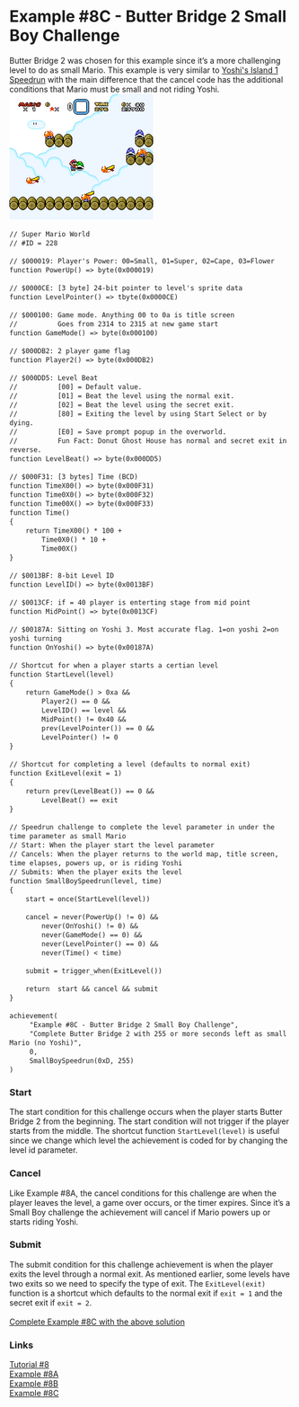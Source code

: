 # Example #8C - Butter Bridge 2 Small Boy Challenge
Butter Bridge 2 was chosen for this example since it’s a more challenging level to do as small Mario.  This example is very similar to [Yoshi's Island 1 Speedrun](..\Example_8A.md) with the main difference that the cancel code has the additional conditions that Mario must be small and not riding Yoshi. <br>
![Speeding through Butter Bridge 2]( Super_Mario_World_Butter_Bridge.png)<br>
```
// Super Mario World
// #ID = 228

// $000019: Player's Power: 00=Small, 01=Super, 02=Cape, 03=Flower
function PowerUp() => byte(0x000019)

// $0000CE: [3 byte] 24-bit pointer to level's sprite data
function LevelPointer() => tbyte(0x0000CE)

// $000100: Game mode. Anything 00 to 0a is title screen
//          Goes from 2314 to 2315 at new game start
function GameMode() => byte(0x000100)

// $000DB2: 2 player game flag
function Player2() => byte(0x000DB2) 

// $000DD5: Level Beat
//          [00] = Default value. 
//          [01] = Beat the level using the normal exit.
//          [02] = Beat the level using the secret exit. 
//          [80] = Exiting the level by using Start Select or by dying.
//          [E0] = Save prompt popup in the overworld.
//          Fun Fact: Donut Ghost House has normal and secret exit in reverse.
function LevelBeat() => byte(0x000DD5)

// $000F31: [3 bytes] Time (BCD)
function TimeX00() => byte(0x000F31)
function Time0X0() => byte(0x000F32)
function Time00X() => byte(0x000F33)
function Time() 
{
    return TimeX00() * 100 +
        Time0X0() * 10 +
        Time00X()
}

// $0013BF: 8-bit Level ID
function LevelID() => byte(0x0013BF)

// $0013CF: if = 40 player is enterting stage from mid point
function MidPoint() => byte(0x0013CF)

// $00187A: Sitting on Yoshi 3. Most accurate flag. 1=on yoshi 2=on yoshi turning
function OnYoshi() => byte(0x00187A)

// Shortcut for when a player starts a certian level
function StartLevel(level) 
{
    return GameMode() > 0xa &&
        Player2() == 0 &&
        LevelID() == level &&
        MidPoint() != 0x40 &&
        prev(LevelPointer()) == 0 &&
        LevelPointer() != 0
}

// Shortcut for completing a level (defaults to normal exit)
function ExitLevel(exit = 1)
{
    return prev(LevelBeat()) == 0 &&
        LevelBeat() == exit
}

// Speedrun challenge to complete the level parameter in under the time parameter as small Mario
// Start: When the player start the level parameter
// Cancels: When the player returns to the world map, title screen, time elapses, powers up, or is riding Yoshi
// Submits: When the player exits the level
function SmallBoySpeedrun(level, time)
{
    start = once(StartLevel(level))
        
    cancel = never(PowerUp() != 0) &&
        never(OnYoshi() != 0) &&
        never(GameMode() == 0) &&
        never(LevelPointer() == 0) &&
        never(Time() < time)
    
    submit = trigger_when(ExitLevel())
    
    return  start && cancel && submit
}

achievement(
     "Example #8C - Butter Bridge 2 Small Boy Challenge",
     "Complete Butter Bridge 2 with 255 or more seconds left as small Mario (no Yoshi)",
     0,
     SmallBoySpeedrun(0xD, 255)
)
```
### Start 
The start condition for this challenge occurs when the player starts Butter Bridge 2 from the beginning.  The start condition will not trigger if the player starts from the middle.  The shortcut function ```StartLevel(level)``` is useful since we change which level the achievement is coded for by changing the level id parameter.
### Cancel
Like Example #8A, the cancel conditions for this challenge are when the player leaves the level, a game over occurs, or the timer expires. Since it’s a Small Boy challenge the achievement will cancel if Mario powers up or starts riding Yoshi.
### Submit
The submit condition for this challenge achievement is when the player exits the level through a normal exit.  As mentioned earlier, some levels have two exits so we need to specify the type of exit.  The ```ExitLevel(exit)``` function is a shortcut which defaults to the normal exit if ```exit = 1``` and the secret exit if ```exit = 2```.<br>
<br>
[Complete Example #8C with the above solution](Example_8C_Super_Mario_World.rascript)<br>
### Links
[Tutorial #8](../readme.md)<br>
[Example #8A](../Example_8A.md)<br>
[Example #8B](../Example_8B.md)<br>
[Example #8C](../Example_8C.md)